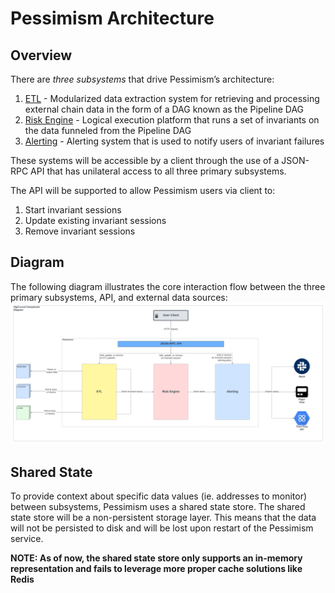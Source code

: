 # Pessimism Architecture

## Overview
There are *three subsystems* that drive Pessimism’s architecture:
1. [ETL](./etl.md) - Modularized data extraction system for retrieving and processing external chain data in the form of a DAG known as the Pipeline DAG
2. [Risk Engine](./engine.md) - Logical execution platform that runs a set of invariants on the data funneled from the Pipeline DAG
3. [Alerting](./alerting.md) - Alerting system that is used to notify users of invariant failures

These systems will be accessible by a client through the use of a JSON-RPC API that has unilateral access to all three primary subsystems.

The API will be supported to allow Pessimism users via client to:
1. Start invariant sessions
2. Update existing invariant sessions
3. Remove invariant sessions

## Diagram
The following diagram illustrates the core interaction flow between the three primary subsystems, API, and external data sources:
![high level component diagram](./assets/high_level_diagram.png)

## Shared State
To provide context about specific data values (ie. addresses to monitor) between subsystems, Pessimism uses a shared state store. The shared state store will be a non-persistent storage layer. This means that the data will not be persisted to disk and will be lost upon restart of the Pessimism service.

**NOTE: As of now, the shared state store only supports an in-memory representation and fails to leverage more proper cache solutions like Redis**
